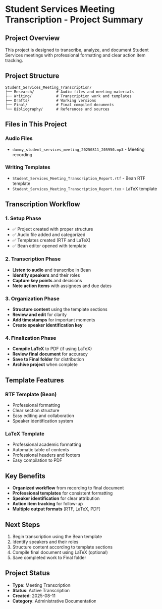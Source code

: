 # Student Services Meeting Transcription - Project Summary

## Project Overview
This project is designed to transcribe, analyze, and document Student Services meetings with professional formatting and clear action item tracking.

## Project Structure
```
Student_Services_Meeting_Transcription/
├── Research/          # Audio files and meeting materials
├── Writing/           # Transcription work and templates
├── Drafts/            # Working versions
├── Final/             # Final compiled documents
└── Bibliography/      # References and sources
```

## Files in This Project

### Audio Files
- `dummy_student_services_meeting_20250811_205950.mp3` - Meeting recording

### Writing Templates
- `Student_Services_Meeting_Transcription_Report.rtf` - Bean RTF template
- `Student_Services_Meeting_Transcription_Report.tex` - LaTeX template

## Transcription Workflow

### 1. Setup Phase
- ✅ Project created with proper structure
- ✅ Audio file added and categorized
- ✅ Templates created (RTF and LaTeX)
- ✅ Bean editor opened with template

### 2. Transcription Phase
- **Listen to audio** and transcribe in Bean
- **Identify speakers** and their roles
- **Capture key points** and decisions
- **Note action items** with assignees and due dates

### 3. Organization Phase
- **Structure content** using the template sections
- **Review and edit** for clarity
- **Add timestamps** for important moments
- **Create speaker identification key**

### 4. Finalization Phase
- **Compile LaTeX** to PDF (if using LaTeX)
- **Review final document** for accuracy
- **Save to Final folder** for distribution
- **Archive project** when complete

## Template Features

### RTF Template (Bean)
- Professional formatting
- Clear section structure
- Easy editing and collaboration
- Speaker identification system

### LaTeX Template
- Professional academic formatting
- Automatic table of contents
- Professional headers and footers
- Easy compilation to PDF

## Key Benefits
- **Organized workflow** from recording to final document
- **Professional templates** for consistent formatting
- **Speaker identification** for clear attribution
- **Action item tracking** for follow-up
- **Multiple output formats** (RTF, LaTeX, PDF)

## Next Steps
1. Begin transcription using the Bean template
2. Identify speakers and their roles
3. Structure content according to template sections
4. Compile final document using LaTeX (optional)
5. Save completed work to Final folder

## Project Status
- **Type**: Meeting Transcription
- **Status**: Active Transcription
- **Created**: 2025-08-11
- **Category**: Administrative Documentation
